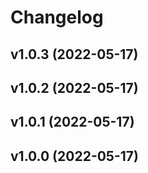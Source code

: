 # Changelog

<!--next-version-placeholder-->

## v1.0.3 (2022-05-17)


## v1.0.2 (2022-05-17)


## v1.0.1 (2022-05-17)


## v1.0.0 (2022-05-17)

